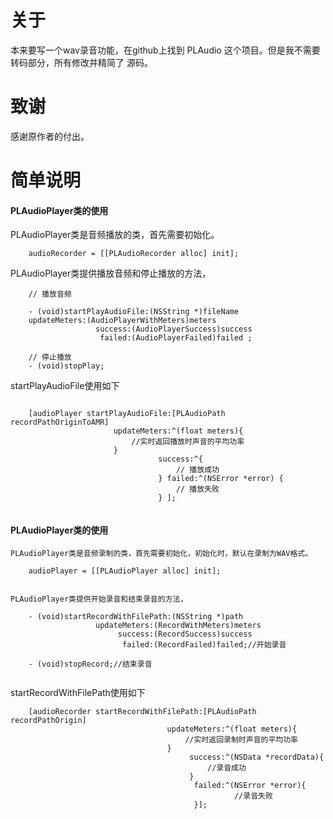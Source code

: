 # 关于
本来要写一个wav录音功能，在github上找到 PLAudio 这个项目。但是我不需要转码部分，所有修改并精简了 源码。

# 致谢
感谢原作者的付出。
 
# 简单说明

#### PLAudioPlayer类的使用

PLAudioPlayer类是音频播放的类，首先需要初始化。

```
	audioRecorder = [[PLAudioRecorder alloc] init];
```

PLAudioPlayer类提供播放音频和停止播放的方法，

```
    // 播放音频
	
    - (void)startPlayAudioFile:(NSString *)fileName
	updateMeters:(AudioPlayerWithMeters)meters
                   success:(AudioPlayerSuccess)success
                    failed:(AudioPlayerFailed)failed ;

	// 停止播放
	- (void)stopPlay;
```


startPlayAudioFile使用如下
```
 
    [audioPlayer startPlayAudioFile:[PLAudioPath recordPathOriginToAMR]
                       updateMeters:^(float meters){
                           //实时返回播放时声音的平均功率
                       }
                                 success:^{
                                     // 播放成功
                                 } failed:^(NSError *error) {
                                     // 播放失败
                                 } ];


```                                     
   
   
   
#### PLAudioPlayer类的使用

```
PLAudioPlayer类是音频录制的类，首先需要初始化，初始化时，默认在录制为WAV格式。

    audioPlayer = [[PLAudioPlayer alloc] init];
 
    
PLAudioPlayer类提供开始录音和结束录音的方法，

    - (void)startRecordWithFilePath:(NSString *)path
                   updateMeters:(RecordWithMeters)meters
                        success:(RecordSuccess)success
                         failed:(RecordFailed)failed;//开始录音

    - (void)stopRecord;//结束录音


```

startRecordWithFilePath使用如下

```
    [audioRecorder startRecordWithFilePath:[PLAudioPath recordPathOrigin]
                                   updateMeters:^(float meters){
                                       //实时返回录制时声音的平均功率
                                   }
                                        success:^(NSData *recordData){
                                            //录音成功
                                        }
                                         failed:^(NSError *error){
                                                  //录音失败
                                         }];
                                        

```
